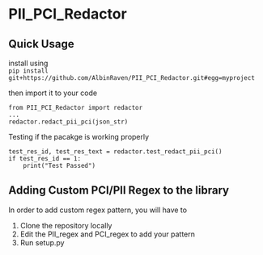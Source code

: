 # PII_PCI_Redactor

## Quick Usage
install using   
`pip install git+https://github.com/AlbinRaven/PII_PCI_Redactor.git#egg=myproject`  
  
then import it to your code  
```
from PII_PCI_Redactor import redactor
... 
redactor.redact_pii_pci(json_str)
```
  
Testing if the pacakge is working properly  
```
test_res_id, test_res_text = redactor.test_redact_pii_pci()
if test_res_id == 1:
    print("Test Passed")
```

## Adding Custom PCI/PII Regex to the library

In order to add custom regex pattern, you will have to  
1. Clone the repository locally  
2. Edit the PII_regex and PCI_regex to add your pattern
3. Run setup.py